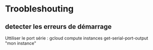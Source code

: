 # Troobleshouting

## detecter les erreurs de démarrage

Uttiliser le port série :
     gcloud compute instances get-serial-port-output "mon instance" 
